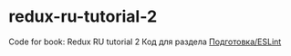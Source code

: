 # redux-ru-tutorial-2
Code for book:
Redux RU tutorial 2
Код для раздела [Подготовка/ESLint](http://sp.carkva-gazeta.by/redux-ru-tutorial-2/eslint.html)
